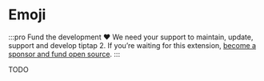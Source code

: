 # Emoji

:::pro Fund the development ♥️
We need your support to maintain, update, support and develop tiptap 2. If you’re waiting for this extension, [become a sponsor and fund open source](/sponsor).
:::

TODO
